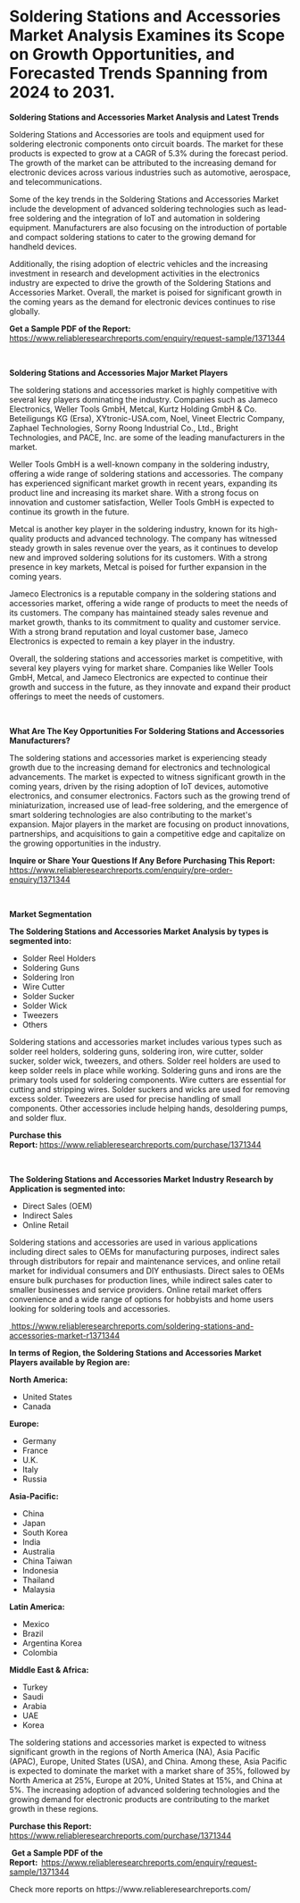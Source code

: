 <p><h1>Soldering Stations and Accessories Market Analysis Examines its Scope on Growth Opportunities, and Forecasted Trends Spanning from 2024 to 2031.</h1></p><p><strong>Soldering Stations and Accessories Market Analysis and Latest Trends</strong></p>
<p><p>Soldering Stations and Accessories are tools and equipment used for soldering electronic components onto circuit boards. The market for these products is expected to grow at a CAGR of 5.3% during the forecast period. The growth of the market can be attributed to the increasing demand for electronic devices across various industries such as automotive, aerospace, and telecommunications.</p><p>Some of the key trends in the Soldering Stations and Accessories Market include the development of advanced soldering technologies such as lead-free soldering and the integration of IoT and automation in soldering equipment. Manufacturers are also focusing on the introduction of portable and compact soldering stations to cater to the growing demand for handheld devices.</p><p>Additionally, the rising adoption of electric vehicles and the increasing investment in research and development activities in the electronics industry are expected to drive the growth of the Soldering Stations and Accessories Market. Overall, the market is poised for significant growth in the coming years as the demand for electronic devices continues to rise globally.</p></p>
<p><strong>Get a Sample PDF of the Report:&nbsp;</strong> <a href="https://www.reliableresearchreports.com/enquiry/request-sample/1371344">https://www.reliableresearchreports.com/enquiry/request-sample/1371344</a></p>
<p>&nbsp;</p>
<p><strong>Soldering Stations and Accessories Major Market Players</strong></p>
<p><p>The soldering stations and accessories market is highly competitive with several key players dominating the industry. Companies such as Jameco Electronics, Weller Tools GmbH, Metcal, Kurtz Holding GmbH & Co. Beteiligungs KG (Ersa), XYtronic-USA.com, Noel, Vineet Electric Company, Zaphael Technologies, Sorny Roong Industrial Co., Ltd., Bright Technologies, and PACE, Inc. are some of the leading manufacturers in the market.</p><p>Weller Tools GmbH is a well-known company in the soldering industry, offering a wide range of soldering stations and accessories. The company has experienced significant market growth in recent years, expanding its product line and increasing its market share. With a strong focus on innovation and customer satisfaction, Weller Tools GmbH is expected to continue its growth in the future.</p><p>Metcal is another key player in the soldering industry, known for its high-quality products and advanced technology. The company has witnessed steady growth in sales revenue over the years, as it continues to develop new and improved soldering solutions for its customers. With a strong presence in key markets, Metcal is poised for further expansion in the coming years.</p><p>Jameco Electronics is a reputable company in the soldering stations and accessories market, offering a wide range of products to meet the needs of its customers. The company has maintained steady sales revenue and market growth, thanks to its commitment to quality and customer service. With a strong brand reputation and loyal customer base, Jameco Electronics is expected to remain a key player in the industry.</p><p>Overall, the soldering stations and accessories market is competitive, with several key players vying for market share. Companies like Weller Tools GmbH, Metcal, and Jameco Electronics are expected to continue their growth and success in the future, as they innovate and expand their product offerings to meet the needs of customers.</p></p>
<p>&nbsp;</p>
<p><strong>What Are The Key Opportunities For Soldering Stations and Accessories Manufacturers?</strong></p>
<p><p>The soldering stations and accessories market is experiencing steady growth due to the increasing demand for electronics and technological advancements. The market is expected to witness significant growth in the coming years, driven by the rising adoption of IoT devices, automotive electronics, and consumer electronics. Factors such as the growing trend of miniaturization, increased use of lead-free soldering, and the emergence of smart soldering technologies are also contributing to the market's expansion. Major players in the market are focusing on product innovations, partnerships, and acquisitions to gain a competitive edge and capitalize on the growing opportunities in the industry.</p></p>
<p><strong>Inquire or Share Your Questions If Any Before Purchasing This Report:</strong> <a href="https://www.reliableresearchreports.com/enquiry/pre-order-enquiry/1371344">https://www.reliableresearchreports.com/enquiry/pre-order-enquiry/1371344</a></p>
<p>&nbsp;</p>
<p><strong>Market Segmentation</strong></p>
<p><strong>The Soldering Stations and Accessories Market Analysis by types is segmented into:</strong></p>
<p><ul><li>Solder Reel Holders</li><li>Soldering Guns</li><li>Soldering Iron</li><li>Wire Cutter</li><li>Solder Sucker</li><li>Solder Wick</li><li>Tweezers</li><li>Others</li></ul></p>
<p><p>Soldering stations and accessories market includes various types such as solder reel holders, soldering guns, soldering iron, wire cutter, solder sucker, solder wick, tweezers, and others. Solder reel holders are used to keep solder reels in place while working. Soldering guns and irons are the primary tools used for soldering components. Wire cutters are essential for cutting and stripping wires. Solder suckers and wicks are used for removing excess solder. Tweezers are used for precise handling of small components. Other accessories include helping hands, desoldering pumps, and solder flux.</p></p>
<p><strong>Purchase this Report:&nbsp;</strong><a href="https://www.reliableresearchreports.com/purchase/1371344">https://www.reliableresearchreports.com/purchase/1371344</a></p>
<p>&nbsp;</p>
<p><strong>The Soldering Stations and Accessories Market Industry Research by Application is segmented into:</strong></p>
<p><ul><li>Direct Sales (OEM)</li><li>Indirect Sales</li><li>Online Retail</li></ul></p>
<p><p>Soldering stations and accessories are used in various applications including direct sales to OEMs for manufacturing purposes, indirect sales through distributors for repair and maintenance services, and online retail market for individual consumers and DIY enthusiasts. Direct sales to OEMs ensure bulk purchases for production lines, while indirect sales cater to smaller businesses and service providers. Online retail market offers convenience and a wide range of options for hobbyists and home users looking for soldering tools and accessories.</p></p>
<p><a href="https://www.reliableresearchreports.com/soldering-stations-and-accessories-market-r1371344">&nbsp;https://www.reliableresearchreports.com/soldering-stations-and-accessories-market-r1371344</a></p>
<p><strong>In terms of Region, the Soldering Stations and Accessories Market Players available by Region are:</strong></p>
<p>
    <p> <strong> North America: </strong>
        <ul>
            <li>United States</li>
            <li>Canada</li>
        </ul>
        </p> 
    <p> <strong> Europe: </strong>
        <ul>
            <li>Germany</li>
            <li>France</li>
            <li>U.K.</li>
            <li>Italy</li>
            <li>Russia</li>
        </ul>
        </p> 
    <p> <strong> Asia-Pacific: </strong>
        <ul>
            <li>China</li>
            <li>Japan</li>
            <li>South Korea</li>
            <li>India</li>
            <li>Australia</li>
            <li>China Taiwan</li>
            <li>Indonesia</li>
            <li>Thailand</li>
            <li>Malaysia</li>
        </ul>
        </p> 
    <p> <strong> Latin America: </strong>
        <ul>
            <li>Mexico</li>
            <li>Brazil</li>
            <li>Argentina Korea</li>
            <li>Colombia</li>
        </ul>
        </p> 
    <p> <strong> Middle East & Africa: </strong>
        <ul>
            <li>Turkey</li>
            <li>Saudi</li>
            <li>Arabia</li>
            <li>UAE</li>
            <li>Korea</li>
        </ul>
    </p>
    </p>
<p><p>The soldering stations and accessories market is expected to witness significant growth in the regions of North America (NA), Asia Pacific (APAC), Europe, United States (USA), and China. Among these, Asia Pacific is expected to dominate the market with a market share of 35%, followed by North America at 25%, Europe at 20%, United States at 15%, and China at 5%. The increasing adoption of advanced soldering technologies and the growing demand for electronic products are contributing to the market growth in these regions.</p></p>
<p><strong>Purchase this Report: </strong><a href="https://www.reliableresearchreports.com/purchase/1371344">https://www.reliableresearchreports.com/purchase/1371344</a></p>
<p>&nbsp;<strong>Get a Sample PDF of the Report:&nbsp;&nbsp;</strong><a href="https://www.reliableresearchreports.com/enquiry/request-sample/1371344">https://www.reliableresearchreports.com/enquiry/request-sample/1371344</a></p>
<p><strong></strong></p>
<p>Check more reports on https://www.reliableresearchreports.com/</p>